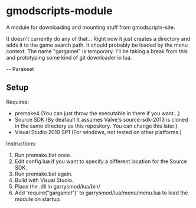 gmodscripts-module
==================

A module for downloading and mounting stuff from gmodscripts-site.

It doesn't currently do any of that... Right now it just creates a directory and adds it to the game search path. It should probably be loaded by the menu context. The name "gargamel" is temporary. I'll be taking a break from this and prototyping some kind of git downloader in lua.

-- Parakeet

Setup
--------
Requires:
- premake4 (You can just throw the executable in there if you want...)
- Source SDK (By deafault it assumes Valve's source-sdk-2013 is cloned in the same directory as this repository. You can change this later.)
- Visual Studio 2010 SP1 (For windows, not tested on other platforms.)

Instructions:

1. Run premake.bat once.
2. Edit config.lua if you want to specify a different location for the Source SDK.
3. Run premake.bat again.
4. Build with Visual Studio.
5. Place the .dll in garrysmod/lua/bin/
6. Add 'require("gargamel")' to garrysmod/lua/menu/menu.lua to load the module on startup.
